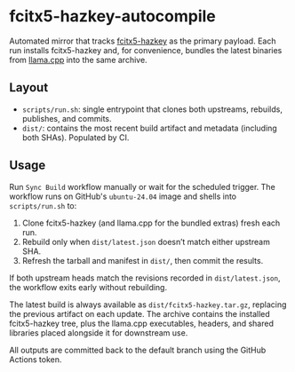 # fcitx5-hazkey-autocompile

Automated mirror that tracks [fcitx5-hazkey](https://github.com/7ka-Hiira/fcitx5-hazkey) as the primary payload. Each run installs fcitx5-hazkey and, for convenience, bundles the latest binaries from [llama.cpp](https://github.com/azooKey/llama.cpp) into the same archive.

## Layout

- `scripts/run.sh`: single entrypoint that clones both upstreams, rebuilds, publishes, and commits.
- `dist/`: contains the most recent build artifact and metadata (including both SHAs). Populated by CI.

## Usage

Run `Sync Build` workflow manually or wait for the scheduled trigger. The workflow runs on GitHub's `ubuntu-24.04` image and shells into `scripts/run.sh` to:

1. Clone fcitx5-hazkey (and llama.cpp for the bundled extras) fresh each run.
2. Rebuild only when `dist/latest.json` doesn’t match either upstream SHA.
3. Refresh the tarball and manifest in `dist/`, then commit the results.

If both upstream heads match the revisions recorded in `dist/latest.json`, the workflow exits early without rebuilding.

The latest build is always available as `dist/fcitx5-hazkey.tar.gz`, replacing the previous artifact on each update. The archive contains the installed fcitx5-hazkey tree, plus the llama.cpp executables, headers, and shared libraries placed alongside it for downstream use.

All outputs are committed back to the default branch using the GitHub Actions token.
